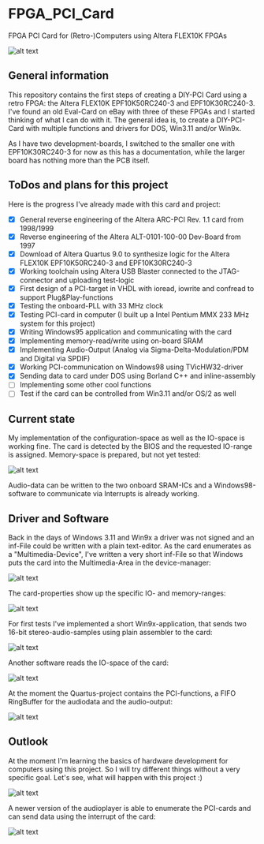 # FPGA_PCI_Card
FPGA PCI Card for (Retro-)Computers using Altera FLEX10K FPGAs

![alt text](Documentation/FPGA_Card.jpg)

## General information

This repository contains the first steps of creating a DIY-PCI Card using a retro FPGA: the Altera FLEX10K EPF10K50RC240-3 and EPF10K30RC240-3. I've found an old Eval-Card on eBay with three of these FPGAs and I started thinking of what I can do with it. The general idea is, to create a DIY-PCI-Card with multiple functions and drivers for DOS, Win3.11 and/or Win9x.

As I have two development-boards, I switched to the smaller one with EPF10K30RC240-3 for now as this has a documentation, while the larger board has nothing more than the PCB itself.

## ToDos and plans for this project

Here is the progress I've already made with this card and project:
- [x] General reverse engineering of the Altera ARC-PCI Rev. 1.1 card from 1998/1999
- [x] Reverse engineering of the Altera ALT-0101-100-00 Dev-Board from 1997
- [x] Download of Altera Quartus 9.0 to synthesize logic for the Altera FLEX10K EPF10K50RC240-3 and EPF10K30RC240-3
- [x] Working toolchain using Altera USB Blaster connected to the JTAG-connector and uploading test-logic
- [x] First design of a PCI-target in VHDL with ioread, iowrite and confread to support Plug&Play-functions
- [x] Testing the onboard-PLL with 33 MHz clock
- [x] Testing PCI-card in computer (I built up a Intel Pentium MMX 233 MHz system for this project)
- [x] Writing Windows95 application and communicating with the card
- [X] Implementing memory-read/write using on-board SRAM
- [x] Implementing Audio-Output (Analog via Sigma-Delta-Modulation/PDM and Digital via SPDIF)
- [x] Working PCI-communication on Windows98 using TVicHW32-driver
- [x] Sending data to card under DOS using Borland C++ and inline-assembly
- [ ] Implementing some other cool functions
- [ ] Test if the card can be controlled from Win3.11 and/or OS/2 as well

## Current state

My implementation of the configuration-space as well as the IO-space is working fine. The card is detected by the BIOS and the requested IO-range is assigned. Memory-space is prepared, but not yet tested:

![alt text](Documentation/CardProperties.png)

Audio-data can be written to the two onboard SRAM-ICs and a Windows98-software to communicate via Interrupts is already working.

## Driver and Software

Back in the days of Windows 3.11 and Win9x a driver was not signed and an inf-File could be written with a plain text-editor. As the card enumerates as a "Multimedia-Device", I've written a very short inf-File so that Windows puts the card into the Multimedia-Area in the device-manager:

![alt text](Documentation/DeviceManager.png)

The card-properties show up the specific IO- and memory-ranges:

![alt text](Documentation/CardProperties.png)

For first tests I've implemented a short Win9x-application, that sends two 16-bit stereo-audio-samples using plain assembler to the card:

![alt text](Documentation/AudioPlayer.png)

Another software reads the IO-space of the card:

![alt text](Documentation/ReadConfigSpace.png)

At the moment the Quartus-project contains the PCI-functions, a FIFO RingBuffer for the audiodata and the audio-output:

![alt text](Documentation/Quartus_Project.png)

## Outlook

At the moment I'm learning the basics of hardware development for computers using this project. So I will try different things without a very specific goal. Let's see, what will happen with this project :)

![alt text](Documentation/Testbench.jpg)

A newer version of the audioplayer is able to enumerate the PCI-cards and can send data using the interrupt of the card:

![alt text](Documentation/Win98.jpg)